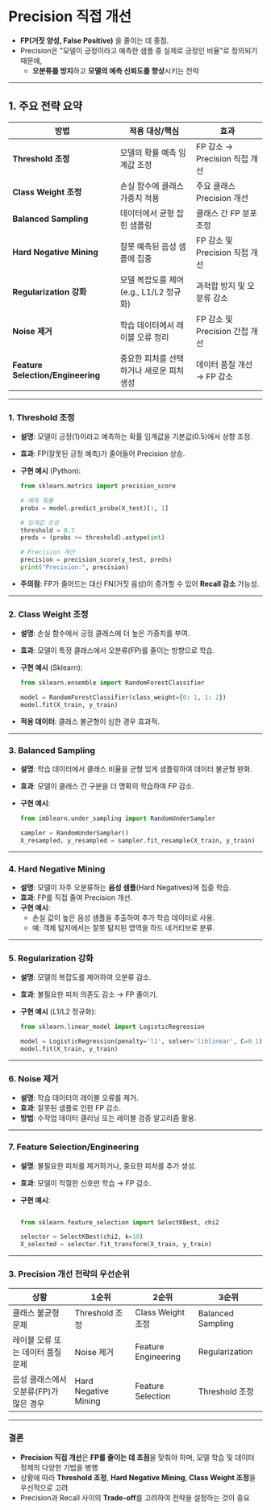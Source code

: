 # **Precision 직접 개선**

- **FP(거짓 양성, False Positive)** 을 줄이는 데 중점.
- Precision은 "모델이 긍정이라고 예측한 샘플 중 실제로 긍정인 비율"로 정의되기 때문에,
    - **오분류를 방지**하고 **모델의 예측 신뢰도를 향상**시키는 전략

---

## **1. 주요 전략 요약**

| **방법** | **적용 대상/핵심** | **효과** |
| --- | --- | --- |
| **Threshold 조정** | 모델의 확률 예측 임계값 조정 | FP 감소 → Precision 직접 개선 |
| **Class Weight 조정** | 손실 함수에 클래스 가중치 적용 | 주요 클래스 Precision 개선 |
| **Balanced Sampling** | 데이터에서 균형 잡힌 샘플링 | 클래스 간 FP 분포 조정 |
| **Hard Negative Mining** | 잘못 예측된 음성 샘플에 집중 | FP 감소 및 Precision 직접 개선 |
| **Regularization 강화** | 모델 복잡도를 제어 (e.g., L1/L2 정규화) | 과적합 방지 및 오분류 감소 |
| **Noise 제거** | 학습 데이터에서 레이블 오류 정리 | FP 감소 및 Precision 간접 개선 |
| **Feature Selection/Engineering** | 중요한 피처를 선택하거나 새로운 피처 생성 | 데이터 품질 개선 → FP 감소 |

---

### **1. Threshold 조정**

- **설명**: 모델이 긍정(1)이라고 예측하는 확률 임계값을 기본값(0.5)에서 상향 조정.
- **효과**: FP(잘못된 긍정 예측)가 줄어들어 Precision 상승.
- **구현 예시** (Python):
    
    ```python
    from sklearn.metrics import precision_score
    
    # 예측 확률
    probs = model.predict_proba(X_test)[:, 1]
    
    # 임계값 조정
    threshold = 0.7
    preds = (probs >= threshold).astype(int)
    
    # Precision 계산
    precision = precision_score(y_test, preds)
    print("Precision:", precision)
    
    ```
    
- **주의점**: FP가 줄어드는 대신 FN(거짓 음성)이 증가할 수 있어 **Recall 감소** 가능성.

---

### **2. Class Weight 조정**

- **설명**: 손실 함수에서 긍정 클래스에 더 높은 가중치를 부여.
- **효과**: 모델이 특정 클래스에서 오분류(FP)를 줄이는 방향으로 학습.
- **구현 예시** (Sklearn):
    
    ```python
    from sklearn.ensemble import RandomForestClassifier
    
    model = RandomForestClassifier(class_weight={0: 1, 1: 2})
    model.fit(X_train, y_train)
    ```
    
- **적용 데이터**: 클래스 불균형이 심한 경우 효과적.

---

### **3. Balanced Sampling**

- **설명**: 학습 데이터에서 클래스 비율을 균형 있게 샘플링하여 데이터 불균형 완화.
- **효과**: 모델이 클래스 간 구분을 더 명확히 학습하여 FP 감소.
- **구현 예시**:
    
    ```python
    from imblearn.under_sampling import RandomUnderSampler
    
    sampler = RandomUnderSampler()
    X_resampled, y_resampled = sampler.fit_resample(X_train, y_train)
    ```
    

---

### **4. Hard Negative Mining**

- **설명**: 모델이 자주 오분류하는 **음성 샘플**(Hard Negatives)에 집중 학습.
- **효과**: FP를 직접 줄여 Precision 개선.
- **구현 예시**:
    - 손실 값이 높은 음성 샘플을 추출하여 추가 학습 데이터로 사용.
    - 예: 객체 탐지에서는 잘못 탐지된 영역을 하드 네거티브로 분류.

---

### **5. Regularization 강화**

- **설명**: 모델의 복잡도를 제어하여 오분류 감소.
- **효과**: 불필요한 피처 의존도 감소 → FP 줄이기.
- **구현 예시** (L1/L2 정규화):
    
    ```python
    from sklearn.linear_model import LogisticRegression
    
    model = LogisticRegression(penalty='l1', solver='liblinear', C=0.1)
    model.fit(X_train, y_train)
    
    ```
    

---

### **6. Noise 제거**

- **설명**: 학습 데이터의 레이블 오류를 제거.
- **효과**: 잘못된 샘플로 인한 FP 감소.
- **방법**: 수작업 데이터 클리닝 또는 레이블 검증 알고리즘 활용.

---

### **7. Feature Selection/Engineering**

- **설명**: 불필요한 피처를 제거하거나, 중요한 피처를 추가 생성.
- **효과**: 모델이 적절한 신호만 학습 → FP 감소.
- **구현 예시**:
    
    ```python
    
    from sklearn.feature_selection import SelectKBest, chi2
    
    selector = SelectKBest(chi2, k=10)
    X_selected = selector.fit_transform(X_train, y_train)
    
    ```
    

---

### **3. Precision 개선 전략의 우선순위**

| **상황** | **1순위** | **2순위** | **3순위** |
| --- | --- | --- | --- |
| 클래스 불균형 문제 | Threshold 조정 | Class Weight 조정 | Balanced Sampling |
| 레이블 오류 또는 데이터 품질 문제 | Noise 제거 | Feature Engineering | Regularization |
| 음성 클래스에서 오분류(FP)가 많은 경우 | Hard Negative Mining | Feature Selection | Threshold 조정 |

---

### **결론**

- **Precision 직접 개선**은 **FP를 줄이는 데 초점**을 맞춰야 하며, 모델 학습 및 데이터 정제의 다양한 기법을 병행
- 상황에 따라 **Threshold 조정**, **Hard Negative Mining**, **Class Weight 조정**을 우선적으로 고려
- Precision과 Recall 사이의 **Trade-off**를 고려하여 전략을 설정하는 것이 중요